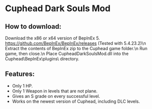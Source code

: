 # Cuphead Dark Souls Mod

## How to download:

Download the x86 or x64 version of BepInEx 5. https://github.com/BepInEx/BepInEx/releases (Tested with 5.4.23.2)\n
Extract the contents of BepInEx zip to the Cuphead game folder.\n
Run game, then close.\n
Place CupheadDarkSoulsMod.dll into the Cuphead\BepInEx\plugins\ directory.

## Features:

- Only 1 HP.
- Only 1 Weapon in levels that are not plane.
- Gives an S grade on every successful level.
- Works on the newest version of Cuphead, including DLC levels.
